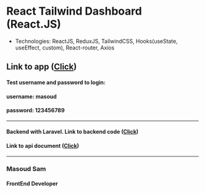 # React Tailwind Dashboard (React.JS)
- Technologies: ReactJS, ReduxJS, TailwindCSS, Hooks(useState, useEffect, custom), React-router, Axios

## Link to app ([Click](https://massam89.github.io/react-tailwind-dashboard))
#### Test username and password to login: 
#### username: masoud
#### password: 123456789
---
#### Backend with Laravel. Link to backend code ([Click](https://github.com/massam89/laravel-backend-for-tailwind-react-project))
#### Link to api document ([Click](https://react-dashboard.masoudsam.com/docs))
---
### Masoud Sam
#### FrontEnd Developer